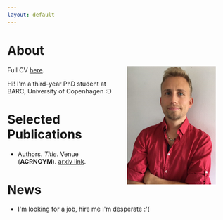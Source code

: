 ```yaml
---
layout: default
---
```


# About

<img src="figures/io_unive.jpg" align="right" width="40%" hspace="30" vspace="0" alt="be balanced" />

Full CV [here](pdfs/CV.pdf).

Hi! I'm a third-year PhD student at BARC, University of Copenhagen :D

# Selected Publications

* Authors. *Title*. Venue (**ACRNOYM**). [arxiv link](https://arxiv.org/abs/2101.09024). 


# News

* I'm looking for a job, hire me I'm desperate :'(

